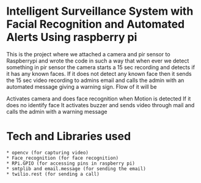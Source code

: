 # Intelligent Surveillance System with Facial Recognition and Automated Alerts Using raspberry pi

This is the project where we attached a camera and pir sensor to Raspberrypi and wrote the code in such a way that when ever we detect something in pir sensor the camera starts a 15 sec recording and detects if it has any known faces. If it does not detect any known face then it sends the 15 sec video recording to admins email and calls the admin with an automated message giving a warning sign. 
Flow of it will be  

Activates camera and does face recognition when Motion is detected
If it does no identify face 
It activates buzzer and 
sends video through mail and calls the admin with a warning message


# Tech and Libraries used
    * opencv (for capturing video)
    * Face_recognition (for face recognition)
    * RPi.GPIO (for accessing pins in raspberry pi)
    * smtplib and email.message (for sending the email)
    * twilio.rest (for sending a call)
